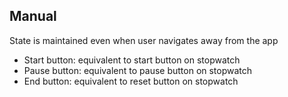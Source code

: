 ## Manual

State is maintained even when user navigates away from the app

- Start button: equivalent to start button on stopwatch
- Pause button: equivalent to pause button on stopwatch
- End button: equivalent to reset button on stopwatch
